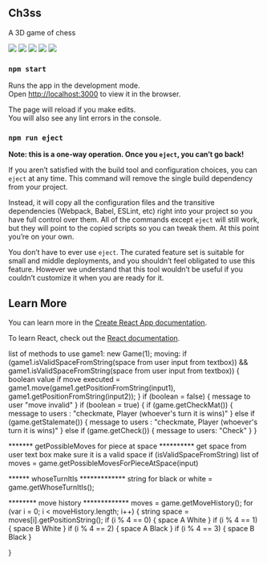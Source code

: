 

## Ch3ss

A 3D game of chess

![](https://img.shields.io/badge/npm-v6.4.1-green)
![](https://img.shields.io/badge/nodejs-v10.15.3-green)
![](https://img.shields.io/badge/types%2Freact-v16.8.21-green)
![](https://img.shields.io/badge/antd-v3.20.7-green)
![](https://img.shields.io/badge/typescript-v3.5.2-green)

### `npm start`

Runs the app in the development mode.<br>
Open [http://localhost:3000](http://localhost:3000) to view it in the browser.

The page will reload if you make edits.<br>
You will also see any lint errors in the console.






### `npm run eject`

**Note: this is a one-way operation. Once you `eject`, you can’t go back!**

If you aren’t satisfied with the build tool and configuration choices, you can `eject` at any time. This command will remove the single build dependency from your project.

Instead, it will copy all the configuration files and the transitive dependencies (Webpack, Babel, ESLint, etc) right into your project so you have full control over them. All of the commands except `eject` will still work, but they will point to the copied scripts so you can tweak them. At this point you’re on your own.

You don’t have to ever use `eject`. The curated feature set is suitable for small and middle deployments, and you shouldn’t feel obligated to use this feature. However we understand that this tool wouldn’t be useful if you couldn’t customize it when you are ready for it.

## Learn More

You can learn more in the [Create React App documentation](https://facebook.github.io/create-react-app/docs/getting-started).

To learn React, check out the [React documentation](https://reactjs.org/).


 list of methods to use
 game1: new Game(1);
  moving: 
if (game1.isValidSpaceFromString(space from user input from textbox)) && game1.isValidSpaceFromString(space from user input from textbox))  {
  boolean value if move executed = game1.move(game1.getPositionFromString(input1), game1.getPositionFromString(input2));
}
if (boolean = false) {
  message to user "move invalid"
}
if (boolean = true) {
  if (game.getCheckMat()) {
    message to users : "checkmate, Player (whoever's turn it is wins)"
  }
  else if (game.getStalemate()) {
    message to users : "checkmate, Player (whoever's turn it is wins)"
  }
  else if (game.getCheck()) {
    message to users: "Check"
  }
}

******* getPossibleMoves for piece at space **********
get space from user text box
make sure it is a valid space
if (isValidSpaceFromString)
list of moves = game.getPossibleMovesForPieceAtSpace(input)


****** whoseTurnItIs *************
string for black or white = game.getWhoseTurnItIs();


******** move history *************
moves = game.getMoveHistory();
for (var i = 0; i < moveHistory.length; i++) {
  string space = moves[i].getPositionString();
  if (i % 4 == 0) {
    space A White
  }
  if (i % 4 == 1) {
    space B White
  }
  if (i % 4 == 2) {
    space A Black
  }
  if (i % 4 == 3) {
    space B Black
  }

}
